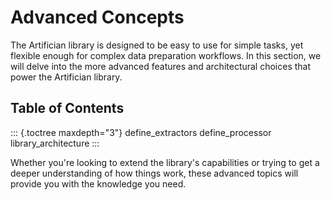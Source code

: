 # Advanced Concepts

The Artifician library is designed to be easy to use for simple tasks,
yet flexible enough for complex data preparation workflows. In this
section, we will delve into the more advanced features and architectural
choices that power the Artifician library.

## Table of Contents

::: {.toctree maxdepth="3"}
define_extractors define_processor library_architecture
:::

Whether you\'re looking to extend the library\'s capabilities or trying
to get a deeper understanding of how things work, these advanced topics
will provide you with the knowledge you need.
